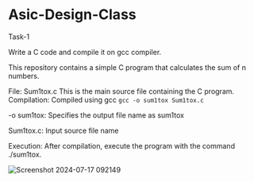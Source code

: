# Asic-Design-Class
Task-1

Write a C code and compile it on gcc compiler.

This repository contains a simple C program that calculates the sum of n numbers.

File: Sum1tox.c
This is the main source file containing the C program.
Compilation: Compiled using gcc
`gcc -o sum1tox Sum1tox.c`

-o sum1tox: Specifies the output file name as sum1tox

Sum1tox.c: Input source file name

Execution: After compilation, execute the program with the command ./sum1tox.


![Screenshot 2024-07-17 092149](https://github.com/user-attachments/assets/af84717b-b0c1-4f8a-9d30-8d80195b5b6d)
